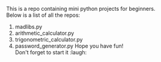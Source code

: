This is a repo containing mini python projects for beginners.  
Below is a list of all the repos:  
1. madlibs.py
2. arithmetic_calculator.py
3. trigonometric_calculator.py
4. password_generator.py
Hope you have fun!  
Don't forget to start it :laugh:

